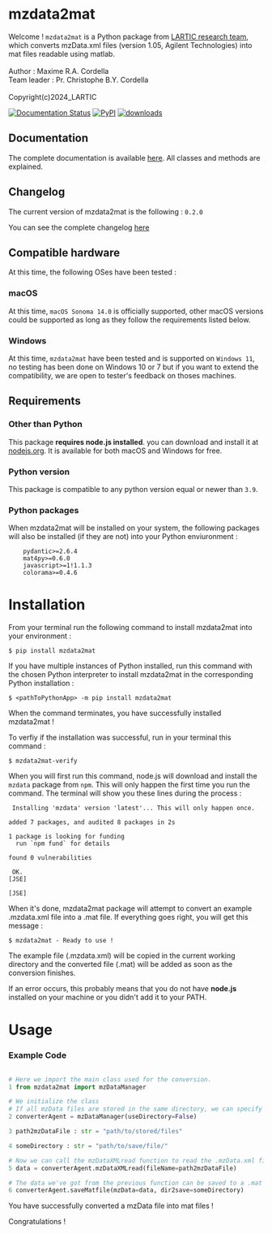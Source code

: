 # mzdata2mat
Welcome ! `mzdata2mat` is a Python package from [LARTIC research team](https://lartic.fsaa.ulaval.ca/), which converts mzData.xml files (version 1.05, Agilent Technologies) into mat files readable using matlab. <br><br>
Author : Maxime R.A. Cordella<br>
Team leader : Pr. Christophe B.Y. Cordella<br><br>
Copyright(c)2024_LARTIC

[![Documentation Status](https://readthedocs.org/projects/mzdata2mat/badge/?version=latest)](https://mzdata2mat.readthedocs.io/en/latest/?badge=latest)
[![PyPI](https://img.shields.io/pypi/v/mzdata2mat)](https://pypi.org/project/mzdata2mat/)
[![downloads](https://static.pepy.tech/badge/mzdata2mat/month)](https://pepy.tech/project/mzdata2mat)

## Documentation
The complete documentation is available [here](https://mzdata2mat.readthedocs.io/). All classes and methods are explained.

## Changelog
The current version of mzdata2mat is the following : `0.2.0`

You can see the complete changelog [here](https://github.com/MaximeLeMagicien/mzdata2mat/blob/main/Changelog.md)

## Compatible hardware
At this time, the following OSes have been tested :

### macOS
At this time, `macOS Sonoma 14.0` is officially supported, other macOS versions could be supported as long as they follow the requirements listed below.

### Windows
At this time, `mzdata2mat` have been tested and is supported on `Windows 11`, no testing has been done on Windows 10 or 7 but if you want to extend the compatibility, we are open to tester's feedback on thoses machines.

## Requirements
### Other than Python
This package __requires node.js installed__. you can download and install it at [nodejs.org](https://nodejs.org/en). It is available for both macOS and Windows for free.

### Python version
This package is compatible to any python version equal or newer than `3.9`.

### Python packages
When mzdata2mat will be installed on your system, the following packages will also be installed (if they are not) into your Python enviuronment : 
```
    pydantic>=2.6.4
    mat4py>=0.6.0
    javascript>=1!1.1.3
    colorama>=0.4.6
```
# Installation
From your terminal run the following command to install mzdata2mat into your environment :
```shell
$ pip install mzdata2mat
```
If you have multiple instances of Python installed, run this command with the chosen Python interpreter to install mzdata2mat in the corresponding Python installation :
```shell
$ <pathToPythonApp> -m pip install mzdata2mat
```
When the command terminates, you have successfully installed mzdata2mat !

To verfiy if the installation was successful, run in your terminal this command :
```shell
$ mzdata2mat-verify
```
When you will first run this command, node.js will download and install the `mzdata` package from `npm`. This will only happen the first time you run the command. The terminal will show you these lines during the process :
```shell
 Installing 'mzdata' version 'latest'... This will only happen once. 

added 7 packages, and audited 8 packages in 2s

1 package is looking for funding
  run `npm fund` for details

found 0 vulnerabilities

 OK. 
[JSE] 

[JSE] 
```
When it's done, mzdata2mat package will attempt to convert an example .mzdata.xml file into a .mat file. If everything goes right, you will get this message :
```shell
$ mzdata2mat - Ready to use !
```
The example file (.mzdata.xml) will be copied in the current working directory and the converted file (.mat) will be added as soon as the conversion finishes.

If an error occurs, this probably means that you do not have __node.js__ installed on your machine or you didn't add it to your PATH.

# Usage

### Example Code

```python

# Here we import the main class used for the conversion.
1 from mzdata2mat import mzDataManager

# We initialize the class
# If all mzData files are stored in the same directory, we can specify the parameter `mzDataPath` instead of `useDirectory`.
2 converterAgent = mzDataManager(useDirectory=False)

3 path2mzDataFile : str = "path/to/stored/files"

4 someDirectory : str = "path/to/save/file/"

# Now we can call the mzDataXMLread function to read the .mzData.xml file:
5 data = converterAgent.mzDataXMLread(fileName=path2mzDataFile)

# The data we've got from the previous function can be saved to a .mat file with the saveMatfile funtion:
6 converterAgent.saveMatfile(mzData=data, dir2save=someDirectory)

```

You have successfully converted a mzData file into mat files ! 

Congratulations !
